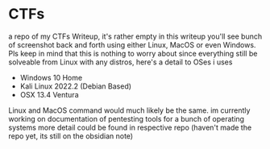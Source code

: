 # CTFs
a repo of my CTFs Writeup, it's rather empty
in this writeup you'll see bunch of screenshot back and forth using either Linux, MacOS or even Windows. Pls keep in mind that this is nothing to worry about since everything still be solveable from Linux with any distros, here's a detail to OSes i uses

- Windows 10 Home
- Kali Linux 2022.2 (Debian Based)
- OSX 13.4 Ventura

Linux and MacOS command would much likely be the same. im currently working on documentation of pentesting tools for a bunch of operating systems more detail could be found in respective repo (haven't made the repo yet, its still on the obsidian note)